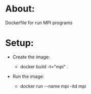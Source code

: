 About:
======
Dockerfile for run MPI programs

Setup:
======
- Create the image:
	- docker build -t="mpi" .

- Run the image:
	- docker run --name mpi -itd mpi

